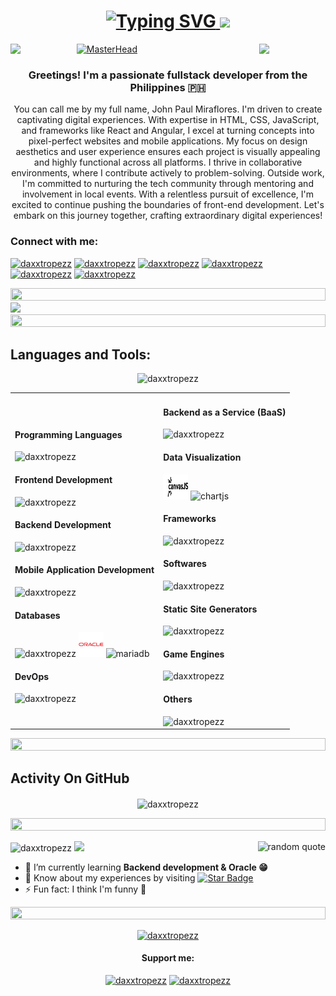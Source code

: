 <h1 align="center">
    <a href="https://daxxtropezz.github.io">
        <img src="https://readme-typing-svg.herokuapp.com?font=Anurati&weight=500&size=23&pause=1000&color=8B0CF7F6&background=FFFFFF00&center=true&random=true&width=500&height=70&lines=Hallo,+I'm+Daxxtropezz+%F0%9F%98%8E;I'm+a+Developer+%F0%9F%91%A8%F0%9F%8F%BB%E2%80%8D%F0%9F%92%BB;%F0%9F%90%B1%E2%80%8D%F0%9F%9A%80+Welcome+to+my+Github+Profile+%F0%9F%90%B1%E2%80%8D%F0%9F%9A%80;You+can+call+me+Hale%2FPaul%2FJP+%F0%9F%A4%97" alt="Typing SVG" />
    </a>
    <img src="https://raw.githubusercontent.com/innng/innng/master/assets/kyubey.gif" height="40" />
</h1>

<!--
<p align="center">
    <img src="https://spotify-recently-played-readme.vercel.app/api?user=r4fxmiqztrsfk4nguvlzjxr57&count=4" />
</p>
-->
<!-- ![120322](https://github.com/user-attachments/assets/7e1d9a74-2178-4472-bc51-1732f6a42d4d) -->

<!-- [![MasterHead](https://mir-s3-cdn-cf.behance.net/project_modules/max_1200/bbefa799786133.5efa9bf3d1b49.gif)](https://daxxtropezz.github.io) -->
[![MasterHead](https://github.com/user-attachments/assets/7e1d9a74-2178-4472-bc51-1732f6a42d4d)](https://daxxtropezz.github.io)
  <img align="left" src="https://github.com/user-attachments/assets/7c8c6918-5cdc-4eaf-b3c7-f3b535d65be2" width="21%">
<img align="right" src="https://github.com/user-attachments/assets/7c8c6918-5cdc-4eaf-b3c7-f3b535d65be2" width="21%" >  
<!-- CHERRY BLOSSOMS -->
<!-- <img align="left" src="https://user-images.githubusercontent.com/65187002/144930161-2f783401-8d27-4fdf-a2f7-cc0ba32f1f1f.gif" width="21%" style="display:inline;">
<img align="right" src="https://user-images.githubusercontent.com/65187002/144930161-2f783401-8d27-4fdf-a2f7-cc0ba32f1f1f.gif" width="21%" style="display:inline;"> -->

<h3 align="center">Greetings! I'm a passionate fullstack developer from the Philippines 🇵🇭</h3>
<p align="center">You can call me by my full name, John Paul Miraflores. I'm driven to create captivating digital experiences. With expertise in HTML, CSS, JavaScript, and frameworks like React and Angular, I excel at turning concepts into pixel-perfect websites and mobile applications. My focus on design aesthetics and user experience ensures each project is visually appealing and highly functional across all platforms. I thrive in collaborative environments, where I contribute actively to problem-solving. Outside work, I'm committed to nurturing the tech community through mentoring and involvement in local events. With a relentless pursuit of excellence, I'm excited to continue pushing the boundaries of front-end development. Let's embark on this journey together, crafting extraordinary digital experiences!</p>
<h3 align="left">Connect with me:</h3>
<p align="left">
    <a href="https://www.behance.net/daxxtropezz"><img src="https://raw.githubusercontent.com/rahuldkjain/github-profile-readme-generator/master/src/images/icons/Social/behance.svg" alt="daxxtropezz" height="50" width="50" /></a>
    <a href="https://fb.com/daxxtropezz"><img src="https://raw.githubusercontent.com/rahuldkjain/github-profile-readme-generator/master/src/images/icons/Social/facebook.svg" alt="daxxtropezz" height="50" width="50" /></a>
    <a href="https://linkedin.com/in/daxxtropezz"><img src="https://skillicons.dev/icons?i=linkedin" alt="daxxtropezz" /></a>
    <a href="https://stackoverflow.com/users/21004406"><img src="https://skillicons.dev/icons?i=stackoverflow" alt="daxxtropezz" /></a>
    <a href="https://instagram.com/daxxtropezz"><img src="https://skillicons.dev/icons?i=instagram" alt="daxxtropezz" /></a>
    <a href="mailto:miraflores.john@gmail.com"><img src="https://skillicons.dev/icons?i=gmail" alt="daxxtropezz" /></a>
</p>
<img src="https://i.imgur.com/dBaSKWF.gif" height="20" width="100%"> <!-- separator -->
<!-- Contribution Graph -->
 <a href="https://daxxtropezz.github.io" target="_blank"><img src="https://github-readme-activity-graph.vercel.app/graph?username=Daxxtropezz&theme=dracula" /></a> <!-- 26-08-24-->
<img src="https://i.imgur.com/dBaSKWF.gif" height="20" width="100%"> <!-- separator -->

<!-- ## My Trophies 🏆: -->
<!--        <img align="center" src="https://github-profile-trophy.vercel.app/?username=daxxtropezz&theme=dracula&row=2&column=3&no-frame=true" alt="daxxtropezz" />  -->

## Languages and Tools:
<p align="center">
    <!-- Most Languages Used -->
    <img src="https://github-readme-stats.vercel.app/api/top-langs?username=daxxtropezz&show_icons=true&theme=dracula&locale=en&layout=compact" alt="daxxtropezz" /> 
    <table width="100%" align="center">
    <tr>
        <td>
            <!-- cs, ts --><h4>Programming Languages</h4><img src="https://skillicons.dev/icons?i=java,js,php,cpp,python&perline=5" alt="daxxtropezz" />
            <!-- angular, pug, babel --><h4>Frontend Development</h4><img src="https://skillicons.dev/icons?i=bootstrap,css,html,sass,tailwind,materialui&perline=5" alt="daxxtropezz" />
            <!-- graphql --><h4>Backend Development</h4><img src="https://skillicons.dev/icons?i=nodejs,spring,express,nginx,nestjs&perline=5" alt="daxxtropezz" />
            <h4>Mobile Application Development</h4><img src="https://skillicons.dev/icons?i=androidstudio,flutter,dart" alt="daxxtropezz" />
            <h4>Databases</h4>
            <div>
                <img src="https://skillicons.dev/icons?i=mongodb,mysql" alt="daxxtropezz" />
                <img src="https://raw.githubusercontent.com/devicons/devicon/master/icons/oracle/oracle-original.svg" alt="oracle" width="40" height="40" />
                <img src="https://www.vectorlogo.zone/logos/mariadb/mariadb-icon.svg" alt="mariadb" width="40" height="40" />
            </div>
            <h4>DevOps</h4><img src="https://skillicons.dev/icons?i=aws,docker,gcp" alt="daxxtropezz" />        
        </td>
        <td>
            <h4>Backend as a Service (BaaS)</h4><img src="https://skillicons.dev/icons?i=firebase" alt="daxxtropezz" />
            <h4>Data Visualization</h4>
                <div>
                    <img src="https://raw.githubusercontent.com/Hardik0307/Hardik0307/master/assets/canvasjs-charts.svg" alt="canvasjs" width="40" height="40" />
                    <img src="https://www.chartjs.org/media/logo-title.svg" alt="chartjs" width="40" height="40" />    
                </div>
            <h4>Frameworks</h4><img src="https://skillicons.dev/icons?i=react,laravel,dotnet" alt="daxxtropezz" />
            <h4>Softwares</h4><img src="https://skillicons.dev/icons?i=ai,ps,figma,blender,postman" alt="daxxtropezz" />
            <h4>Static Site Generators</h4><img src="https://skillicons.dev/icons?i=nextjs" alt="daxxtropezz" />
            <h4>Game Engines</h4><img src="https://skillicons.dev/icons?i=unity" alt="daxxtropezz" />
            <h4>Others</h4><img src="https://skillicons.dev/icons?i=linux,git,anaconda,bitbucket,eclipse,sublime,vscode,visualstudio,ubuntu,wordpress,notion,codepen&perline=5" alt="daxxtropezz" />
        </td>
    </tr>
    </table>
</p>
<img src="https://i.imgur.com/dBaSKWF.gif" height="20" width="100%"> <!-- separator -->

## Activity On GitHub
<p align="center">
    <!-- Activities -->
<!--   <img align="center" src="https://github-contributor-stats.vercel.app/api?username=daxxtropezz&limit=5&theme=dracula&combine_all_yearly_contributions=truedracula" alt="daxxtropezz" /> -->
  <img align="center" src="https://github-readme-streak-stats.herokuapp.com/?user=daxxtropezz&theme=dracula" alt="daxxtropezz" />
</p>
<img src="https://i.imgur.com/dBaSKWF.gif" height="20" width="100%"> <!-- separator -->

<!-- COL -->
<div align="center">
<div align="right">
    <img align="right" alt="random quote" src="https://quotes-github-readme.vercel.app/api?type=horizontal&theme=dracula&border=true&quote=Programming%20isn't%20about%20what%20you%20know;%20it's%20about%20what%20you%20can%20figure%20out.&author=Chris%20Pine">
<!--     <img align="right" alt="random quote" src="https://quotes-github-readme.vercel.app/api?type=horizontal&theme=dracula&border=true&quote=It's%20funny%20how%20sometimes%20the%20people%20you'd%20take%20a%20bullet%20for,%20are%20the%20ones%20behind%20the%20trigger"> 26-08-24-->
</div>
    
<div align="left">
    <p align="left">
        <img src="https://komarev.com/ghpvc/?username=daxxtropezz&label=Visitors&color=7a0eb4&style=flat-square&base=23000&abbreviated=true" alt="daxxtropezz">
        <!--<img src="https://cdn.rawgit.com/sindresorhus/awesome/d7305f38d29fed78fa85652e3a63e154dd8e8829/media/badge.svg" alt="Awesome Badge"> -->
        <a href="mailto:miraflores.john@gmail.com"> <img src="https://img.shields.io/badge/Let's%20Reach%20Out-3a3a47?logo=gmail&logoColor=blue" /> </a>
    </p>
            
- 🌱 I’m currently learning **Backend development & Oracle 😁**<br> 
- 📄 Know about my experiences by visiting <a href="https://daxxtropezz.github.io"> <img src="https://img.shields.io/static/v1?label=%F0%9F%AB%90&message=My%20Portfolio&style=style=flat&color=0f468a" alt="Star Badge">  </a>
- ⚡ Fun fact: I think I'm funny 🤪<br> 
</div>
</div>
<img src="https://i.imgur.com/dBaSKWF.gif" height="20" width="100%"> <!-- separator -->
<!-- COL -->

<!-- Footer -->  
<p align="center">
    <a href="https://daxxtropezz.github.io" target="_blank"><img src="https://github.com/images/modules/search/light.png" alt="daxxtropezz" width="40%" /></a>
    <br>
    <h4 align="center">
        Support me:
    </h4>
</p>
<div align="center">
    <a href="https://ko-fi.com/daxxtropezz"><img height='64' style='border:0px;height:64px;' src='https://storage.ko-fi.com/cdn/kofi5.png?v=3' border='0' alt='daxxtropezz' /></a>
    <a href="https://www.buymeacoffee.com/daxxtropezz"><img height='64' style='border:0px;height:64px;' src='https://cdn.buymeacoffee.com/buttons/v2/default-blue.png' border='0' alt='daxxtropezz' /></a> 
</div>
